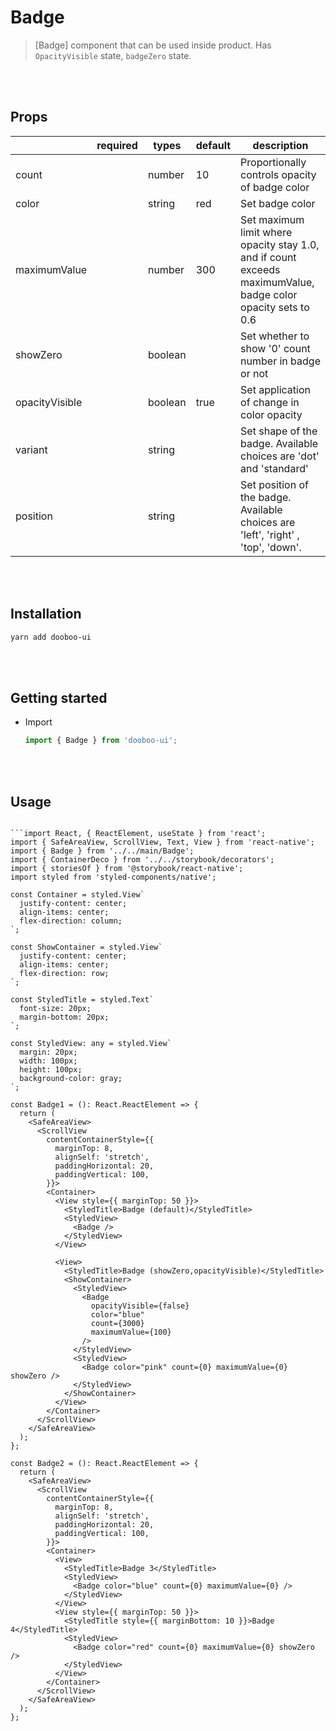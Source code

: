# Badge  
> [Badge] component that can be used inside product. Has `OpacityVisible` state, `badgeZero` state.  
<br/>
<br/>
  
## Props  
  
|                       | required | types                 | default   |description |
| --------------------- | -------- | --------------------- | --------- | ---------- |
| count                 |          | number                |    10     | Proportionally controls opacity of badge color |
| color                 |          | string                |    red    | Set badge color |
| maximumValue          |          | number                |     300   | Set maximum limit where opacity stay 1.0, and if count exceeds maximumValue, badge color opacity sets to 0.6 | 
| showZero              |          | boolean               |           | Set whether to show '0' count number in badge or not |
| opacityVisible        |          | boolean               |    true   | Set application of change in color opacity |
| variant               |          | string                |           | Set shape of the badge. Available choices are 'dot' and 'standard' |
| position              |          | string                |           | Set position of the badge. Available choices are 'left', 'right' , 'top', 'down'. |

<br/>
<br/>  

## Installation  
  
```sh
yarn add dooboo-ui
```
<br/>
<br/>


## Getting started  
  
- Import

  ```javascript
  import { Badge } from 'dooboo-ui';
  ```  
<br/>
<br/>


## Usage

```tsx

```import React, { ReactElement, useState } from 'react';
import { SafeAreaView, ScrollView, Text, View } from 'react-native';
import { Badge } from '../../main/Badge';
import { ContainerDeco } from '../../storybook/decorators';
import { storiesOf } from '@storybook/react-native';
import styled from 'styled-components/native';

const Container = styled.View`
  justify-content: center;
  align-items: center;
  flex-direction: column;
`;

const ShowContainer = styled.View`
  justify-content: center;
  align-items: center;
  flex-direction: row;
`;

const StyledTitle = styled.Text`
  font-size: 20px;
  margin-bottom: 20px;
`;

const StyledView: any = styled.View`
  margin: 20px;
  width: 100px;
  height: 100px;
  background-color: gray;
`;

const Badge1 = (): React.ReactElement => {
  return (
    <SafeAreaView>
      <ScrollView
        contentContainerStyle={{
          marginTop: 8,
          alignSelf: 'stretch',
          paddingHorizontal: 20,
          paddingVertical: 100,
        }}>
        <Container>
          <View style={{ marginTop: 50 }}>
            <StyledTitle>Badge (default)</StyledTitle>
            <StyledView>
              <Badge />
            </StyledView>
          </View>

          <View>
            <StyledTitle>Badge (showZero,opacityVisible)</StyledTitle>
            <ShowContainer>
              <StyledView>
                <Badge
                  opacityVisible={false}
                  color="blue"
                  count={3000}
                  maximumValue={100}
                />
              </StyledView>
              <StyledView>
                <Badge color="pink" count={0} maximumValue={0} showZero />
              </StyledView>
            </ShowContainer>
          </View>
        </Container>
      </ScrollView>
    </SafeAreaView>
  );
};

const Badge2 = (): React.ReactElement => {
  return (
    <SafeAreaView>
      <ScrollView
        contentContainerStyle={{
          marginTop: 8,
          alignSelf: 'stretch',
          paddingHorizontal: 20,
          paddingVertical: 100,
        }}>
        <Container>
          <View>
            <StyledTitle>Badge 3</StyledTitle>
            <StyledView>
              <Badge color="blue" count={0} maximumValue={0} />
            </StyledView>
          </View>
          <View style={{ marginTop: 50 }}>
            <StyledTitle style={{ marginBottom: 10 }}>Badge 4</StyledTitle>
            <StyledView>
              <Badge color="red" count={0} maximumValue={0} showZero />
            </StyledView>
          </View>
        </Container>
      </ScrollView>
    </SafeAreaView>
  );
};
